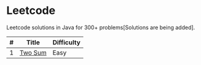 # Leetcode

Leetcode solutions in Java for 300+ problems[Solutions are being added].

| # | Title | Difficulty |
|---| ----- | ---------- |
1|[Two Sum](https://leetcode.com/problems/two-sum/description/)|Easy|
